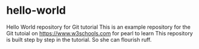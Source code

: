 # hello-world
Hello World repository for Git tutorial
This is an example repository for the Git tutoial on https://www.w3schools.com
for pearl to learn
This repository is built step by step in the tutorial.
So she can flourish ruff. 
